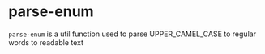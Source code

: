 # parse-enum

`parse-enum` is a util function used to parse UPPER_CAMEL_CASE to regular words to readable text
